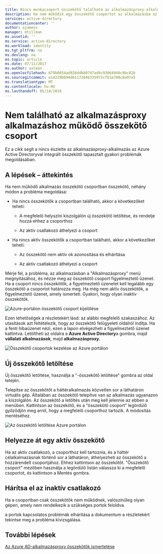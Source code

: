 ```yaml
---
title: Nincs munkacsoport összekötő található az alkalmazásproxy-alkalmazás |} Microsoft Docs
description: Ha nem működik egy összekötő csoportot az alkalmazásba az Azure AD-alkalmazásproxy összekötőjét esetleg felmerülő problémák megoldása
services: active-directory
documentationcenter: ''
author: ajamess
manager: mtillman
ms.assetid: ''
ms.service: active-directory
ms.workload: identity
ms.tgt_pltfrm: na
ms.devlang: na
ms.topic: article
ms.date: 07/11/2017
ms.author: asteen
ms.openlocfilehash: 679b8654ad926ddb80747ad4c93064946c9bc82b
ms.sourcegitcommit: e14229bb94d61172046335972cfb1a708c8a97a5
ms.translationtype: MT
ms.contentlocale: hu-HU
ms.lasthandoff: 05/14/2018
---
```

# <a name="no-working-connector-group-found-for-an-application-proxy-application"></a>Nem található az alkalmazásproxy alkalmazáshoz működő összekötő csoport

Ez a cikk segít a nincs észlelte az alkalmazásproxy-alkalmazás az Azure Active Directoryval integrált összekötő tapasztalt gyakori problémák megoldásában.

## <a name="overview-of-steps"></a>A lépések – áttekintés
Ha nem működő alkalmazás összekötő csoportban összekötő, néhány módon a probléma megoldása:

-   Ha nincs összekötők a csoportban található, akkor a következőket teheti:

    -   A megfelelő helyszíni kiszolgálón új összekötő letöltése, és rendelje hozzá ehhez a csoporthoz

    -   Az aktív csatlakozó áthelyezi a csoport

-   Ha nincs aktív összekötők a csoportban található, akkor a következőket teheti:

    -   Az összekötő nem aktív ok azonosítása és elhárítása

    -   Az aktív csatlakozó áthelyezi a csoport

Mérje fel, a probléma, az alkalmazásban a "Alkalmazásproxy" menü megnyitásához, és nézze meg az összekötő csoport figyelmeztető üzenet. Ha a csoport nincs összekötők, a figyelmeztető üzenetet kell legalább egy összekötő a csoportot határozza meg. Ha még nem aktív összekötők, a figyelmeztető üzenet, amely ismerteti. Gyakori, hogy olyan inaktív összekötők. 

   ![Azure-portálon összekötő csoport kijelölése](./media/application-proxy-connectivity-no-working-connector/no-active-connector.png)

Ezen lehetőségek a részletekért lásd: az alábbi megfelelő szakaszához. Az utasítások azt feltételezik, hogy az összekötő felügyeleti oldalról indítja. Ha a fenti hibaüzenet nézi, ezen a lapon elvégezheti a figyelmeztető üzenet kattintva. Letöltheti az oldalra a **Azure Active Directory**a gombra, majd **vállalati alkalmazások**, majd **alkalmazásproxy.**

   ![Összekötő csoportok kezelése az Azure portálon](./media/application-proxy-connectivity-no-working-connector/app-proxy.png)

## <a name="download-a-new-connector"></a>Új összekötő letöltése

Új összekötő letöltése, használja a "-összekötő letöltése" gombra az oldal tetején.

Telepítse az összekötőt a háttéralkalmazás közvetlen sor a láthatáron virtuális gép. Általában az összekötő telepítve van az alkalmazás ugyanazon a kiszolgálón. Az összekötő a letöltés után meg kell jelennie az ebben a menüben. Kattintson az összekötő, és a "összekötő csoport" legördülő győződjön meg arról, hogy a megfelelő csoporthoz tartozik. A módosítás mentéséhez.

   ![Az összekötő letöltése Azure portálon](./media/application-proxy-connectivity-no-working-connector/download-connector.png)
   
## <a name="move-an-active-connector"></a>Helyezze át egy aktív összekötő

Ha az aktív csatlakozó, a csoporthoz kell tartoznia, és a háttér célalkalmazásnak történő sor a láthatáron, áthelyezheti az összekötő a hozzárendelt csoportjához. Ehhez kattintson az összekötőt. "Összekötő csoport" mezőben használja a legördülő listán válassza ki a megfelelő csoportot, és kattintson a Mentés gombra.

## <a name="resolve-an-inactive-connector"></a>Hárítsa el az inaktív csatlakozó

Ha a csoportban csak összekötők nem működnek, valószínűleg olyan gépen, amely nem rendelkezik a szükséges portok feloldva.

a portok kapcsolatos problémák elhárítása a dokumentum a részletekért tekintse meg a probléma kivizsgálása.

## <a name="next-steps"></a>További lépések
[Az Azure AD-alkalmazásproxy összekötők ismertetése](manage-apps/application-proxy-connectors.md)


